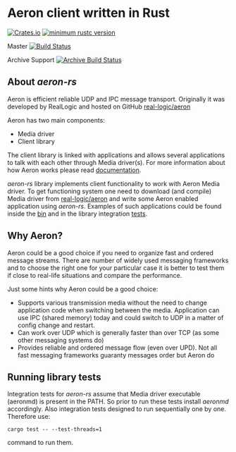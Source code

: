 # Aeron client written in Rust

[![Crates.io](https://img.shields.io/crates/v/aeron-rs)](https://crates.io/crates/aeron-rs)
[![minimum rustc version](https://img.shields.io/badge/rustc-1.39+-green.svg)](https://blog.rust-lang.org/2019/11/07/Rust-1.39.0.html)

Master 
[![Build Status](https://github.com/rafalpiotrowski/aeron-rs/actions/workflows/main.yml/badge.svg?branch=master)](https://github.com/rafalpiotrowski/aeron-rs)

Archive Support
[![Archive Build Status](https://github.com/rafalpiotrowski/aeron-rs/actions/workflows/main.yml/badge.svg?branch=archive-support)](https://github.com/rafalpiotrowski/aeron-rs)

## About *aeron-rs*

Aeron is efficient reliable UDP and IPC message transport. Originally it was developed by RealLogic 
and hosted on GitHub [real-logic/aeron](https://github.com/real-logic/aeron)

Aeron has two main components:

* Media driver
* Client library

The client library is linked with applications and allows several applications to talk with each
other through Media driver(s). For more information about how Aeron works please read [documentation](https://github.com/real-logic/aeron/wiki).

*aeron-rs* library implements client functionality to work with Aeron Media driver. To get functioning system
one need to download (and compile) Media driver from [real-logic/aeron](https://github.com/real-logic/aeron) and write
some Aeron enabled application using *aeron-rs*.
Examples of such applications could be found inside the [bin](https://github.com/rafalpiotrowski/aeron-rs/tree/master/src/bin) and
in the library integration [tests](https://github.com/rafalpiotrowski/aeron-rs/tree/master/tests).

## Why Aeron?

Aeron could be a good choice if you need to organize fast and ordered message streams. There are number
of widely used messaging frameworks and to choose the right one for your particular case it is better to test them if close to real-life situations and compare the performance.

Just some hints why Aeron could be a good choice:

* Supports various transmission media without the need to change application code when switching between the media. Application can use IPC (shared memory) today and could switch to UDP in a matter of config change and restart.
* Can work over UDP which is generally faster than over TCP (as some other messaging systems do)
* Provides reliable and ordered message flow (even over UPD). Not all fast messaging frameworks guaranty messages order but Aeron do

## Running library tests

Integration tests for *aeron-rs* assume that Media driver executable (aeronmd) is present in the PATH. So prior
to run these tests install *aeronmd* accordingly.
Also integration tests designed to run sequentially one by one. Therefore use:

```shell
cargo test -- --test-threads=1
```

command to run them.
